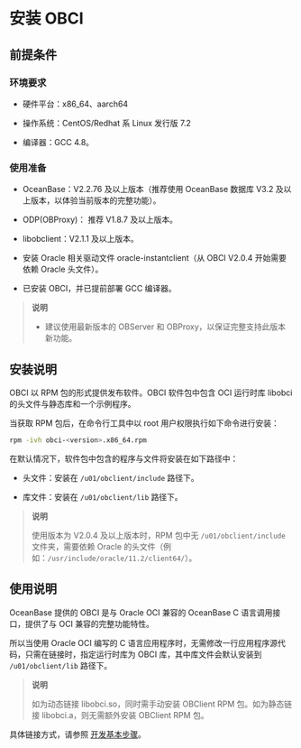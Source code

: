 # 安装 OBCI

## 前提条件

### 环境要求

* 硬件平台：x86_64、aarch64

* 操作系统：CentOS/Redhat 系 Linux 发行版 7.2

* 编译器：GCC 4.8。

### 使用准备

* OceanBase：V2.2.76 及以上版本（推荐使用 OceanBase 数据库 V3.2 及以上版本，以体验当前版本的完整功能）。

* ODP(OBProxy)： 推荐 V1.8.7 及以上版本。

* libobclient：V2.1.1 及以上版本。

* 安装 Oracle 相关驱动文件 oracle-instantclient（从 OBCI V2.0.4 开始需要依赖 Oracle 头文件）。

* 已安装 OBCI，并已提前部署 GCC 编译器。

> **说明**
>
> * 建议使用最新版本的 OBServer 和 OBProxy，以保证完整支持此版本新功能。

## 安装说明

OBCI 以 RPM 包的形式提供发布软件。OBCI 软件包中包含 OCI 运行时库 libobci 的头文件与静态库和一个示例程序。

当获取 RPM 包后，在命令行工具中以 root 用户权限执行如下命令进行安装：

```bash
rpm -ivh obci-<version>.x86_64.rpm
```

在默认情况下，软件包中包含的程序与文件将安装在如下路径中：

* 头文件：安装在 `/u01/obclient/include` 路径下。

* 库文件：安装在 `/u01/obclient/lib` 路径下。

> **说明**
>
> 使用版本为 V2.0.4 及以上版本时，RPM 包中无 `/u01/obclient/include` 文件夹，需要依赖 Oracle 的头文件（例如：`/usr/include/oracle/11.2/client64/`）。

## 使用说明

OceanBase 提供的 OBCI 是与 Oracle OCI 兼容的 OceanBase C 语言调用接口，提供了与 OCI 兼容的完整功能特性。

所以当使用 Oracle OCI 编写的 C 语言应用程序时，无需修改一行应用程序源代码，只需在链接时，指定运行时库为 OBCI 库，其中库文件会默认安装到 `/u01/obclient/lib` 路径下。

> **说明**
>
> 如为动态链接 libobci.so，同时需手动安装 OBClient RPM 包。如为静态链接 libobci.a，则无需额外安装 OBClient RPM 包。

具体链接方式，请参照 [开发基本步骤](6.developer-guide/1.basic-steps-of-development.md)。
